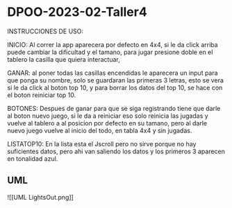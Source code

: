 # DPOO-2023-02-Taller4
INSTRUCCIONES DE USO:

INICIO:
Al correr la app aparecera por defecto en 4x4, si le da click arriba puede cambiar la dificultad y el tamano, para jugar presione doble en el tablero la casilla que quiera interactuar, 

GANAR:
al poner todas las casillas encendidas le aparecera un input para que ponga su nombre, solo se guardaran las primeras 3 letras, esto se vera si le da click al boton top 10, 
y para borrar los datos del top 10, se hace con el boton reiniciar top 10.

BOTONES:
Despues de ganar para que se siga registrando tiene que darle al boton nuevo juego, si le da a reiniciar eso solo reinicia las jugadas y vuelve al tablero a al posicion por defecto en su tamano, pero al 
darle nuevo juego vuelve al inicio del todo, en tabla 4x4 y sin jugadas. 

LISTATOP10:
En la lista esta el Jscroll pero no sirve porque no hay suficientes datos, pero ahi van saliendo los datos y los primeros 3 aparecen en tonalidad azul.

## UML
![[UML LightsOut.png]]
